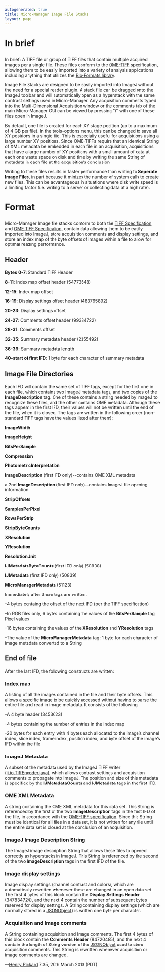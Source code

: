 ```yaml
---
autogenerated: true
title: Micro-Manager Image File Stacks
layout: page
---
```


<h1>

In brief

</h1>

In brief: A TIFF file or group of TIFF files that contain multiple
acquired images per a single file. These files conform to the
[OME-TIFF](http://www.openmicroscopy.org/site/support/file-formats/ome-tiff)
specification, allowing them to be easily imported into a variety of
analysis applications including anything that utilizes the [Bio-Formats
library](http://loci.wisc.edu/software/bio-formats).

Image File Stacks are designed to be easily imported into ImageJ without
the need for a special reader plugin. A stack file can be dragged onto
the ImageJ toolbar and will automatically open as a hyperstack with the
same contrast settings used in Micro-Manager. Any acquisition comments
typed into the Multi-Dimensional Acquisition window or the comments tab
of the main Micro-Manager GUI can be viewed by pressing "i" with one of
these files open in ImageJ.

By default, one file is created for each XY stage position (up to a
maximum of 4 GB per file). In the tools-options menu, this can be
changed to save all XY positions in a single file. This is especially
useful for acquisitions using a large number XY positions. Since
OME-TIFFs require that an identical String of XML metadata be embedded
in each file in an acquisition, acquisitions that have a large number of
XY positions with a small amount of data at each one waste space on disk
and time by writing the same String of metadata in each file at the
acquisition’s conclusion.

Writing to these files results in faster performance than writing to
**Seperate Image Files**, in part because it minizes the number of
system calls to create new files. This can be advantageous in situations
where disk write speed is a limiting factor (i.e. writing to a server or
collecting data at a high rate).

<h1>

Format

</h1>

Micro-Manager Image file stacks conform to both the [TIFF
Specification](http://partners.adobe.com/public/developer/en/tiff/TIFF6.pdf)
and [OME TIFF
Specification](http://www.openmicroscopy.org/site/support/file-formats/ome-tiff),
contain data allowing them to be easily imported into ImageJ, store
acquisition comments and display settings, and store an index map of the
byte offsets of images within a file to allow for optimal reading
performance.

<h2>

Header

</h2>

**Bytes 0-7**: Standard TIFF Header

**8-11**: Index map offset header (54773648)

**12-15**: Index map offset

**16-19**: Display settings offset header (483765892)

**20-23**: Display settings offset

**24-27**: Comments offset header (99384722)

**28-31**: Comments offset

**32-35**: Summary metadata header (2355492)

**36-39**: Summary metadata length

**40-start of first IFD**: 1 byte for each character of summary metadata

<h2>

Image File Directories

</h2>

Each IFD will contain the same set of TIFF tags, except for the first
one in each file, which contains two ImageJ metadata tags, and two
copies of the **ImageDescription** tag. One of these contains a string
needed by ImageJ to recognize these files, and the other contains OME
metadata. Although these tags appear in the first IFD, their values will
not be written until the end of the file, when it is closed. The tags
are written in the following order (non-standard TIFF tags have the
values listed after them):

**ImageWidth**

**ImageHeight**

**BitsPerSample**

**Compression**

**PhotometricInterpretation**

**ImageDescription** (first IFD only)--contains OME XML metadata

a 2nd **ImageDescription** (first IFD only)-–contains ImageJ file
opening information

**StripOffsets**

**SamplesPerPixel**

**RowsPerStrip**

**StripByteCounts**

**XResolution**

**YResolution**

**ResolutionUnit**

**IJMetadataByteCounts** (first IFD only) (50838)

**IJMetadata** (first IFD only) (50839)

**MicroManagerMetadata** (51123)

Immediately after these tags are written:

-4 bytes containg the offset of the next IFD (per the TIFF
specification)

-In RGB files only, 6 bytes containing the values of the
**BitsPerSample** tag Pixel values

-16 bytes containing the values of the **XResolution** and
**YResolution** tags

-The value of the **MicroManagerMetadata** tag: 1 byte for each
character of image metadata converted to a String

<h2>

End of file

</h2>

After the last IFD, the following constructs are written:

<h3>

Index map

</h3>

A listing of all the images contained in the file and their byte
offsets. This allows a specific image to be quickly accessed without
having to parse the entire file and read in image metadata. It consists
of the following:

-A 4 byte header (3453623)

-4 bytes containing the number of entries in the index map

-20 bytes for each entry, with 4 bytes each allocated to the image’s
channel index, slice index, frame index, position index, and byte offset
of the image’s IFD within the file

<h3>

ImageJ Metadata

</h3>

A subset of the metadata used by the ImageJ TIFF writer
[(ij.io.TiffEncoder.java)](http://imagej.nih.gov/ij/source/ij/io/TextEncoder.java),
which allows contrast settings and acquisition comments to propagate
into ImageJ. The position and size of this metadata is specified by the
**IJMetadataCounts** and **IJMetadata** tags in the first IFD.

<h3>

OME XML Metadata

</h3>

A string containing the OME XML metadata for this data set. This String
is referenced by the first of the two **ImageDescription** tags in the
first IFD of the file, in accordance with the [OME-TIFF
specification](http://www.openmicroscopy.org/site/support/file-formats/ome-tiff/ome-tiff-specification).
Since this String must be identical for all files in a data set, it is
not written for any file until the entire data set is closed at the
conclusion of an acquisition.

<h3>

ImageJ Image Description String

</h3>

The ImageJ image description String that allows these files to opened
correctly as hyperstacks in ImageJ. This String is referenced by the
second of the two **ImageDescription** tags in the first IFD of the
file.

<h3>

Image display settings

</h3>

Image display settings (channel contrast and colors), which are
automatically rewritten whenever these are changed in an open data set.
The first 4 bytes of this block contain the **Display Settings Header**
(347834724), and the next 4 contain the number of subsequent bytes
reserved for display settings. A String containing display settings
(which are normally stored in a
[JSONObject](http://www.json.org/javadoc/org/json/JSONObject.html)) is
written one byte per character.

<h3>

Acquisition and Image comments

</h3>

A String containing acquisition and Image comments. The first 4 bytes of
this block contain the **Comments Header** (84720485), and the next 4
contain the length of String version of the
[JSONObject](http://www.json.org/javadoc/org/json/JSONObject.html) used
to store acquisition comments. This String is rewritten whenever
acquisition or image comments are changed.

--[Henry Pinkard](/users/Henry_Pinkard "wikilink") 7:35, 20th March 2013
(PDT)

